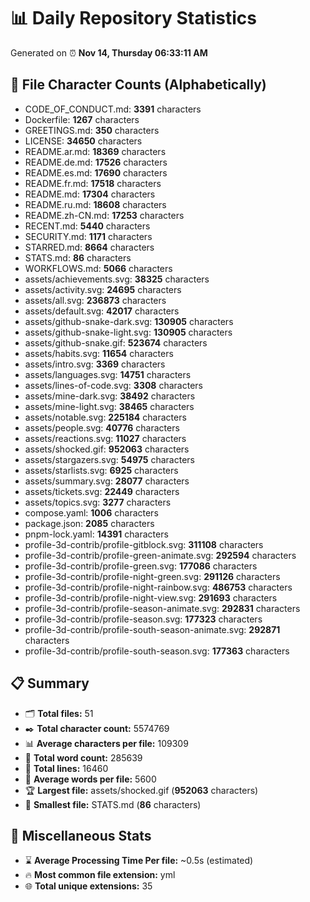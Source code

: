 # 📊 Daily Repository Statistics
Generated on ⏰ **Nov 14, Thursday 06:33:11 AM**

## 📂 File Character Counts (Alphabetically)
- CODE_OF_CONDUCT.md: **3391** characters
- Dockerfile: **1267** characters
- GREETINGS.md: **350** characters
- LICENSE: **34650** characters
- README.ar.md: **18369** characters
- README.de.md: **17526** characters
- README.es.md: **17690** characters
- README.fr.md: **17518** characters
- README.md: **17304** characters
- README.ru.md: **18608** characters
- README.zh-CN.md: **17253** characters
- RECENT.md: **5440** characters
- SECURITY.md: **1171** characters
- STARRED.md: **8664** characters
- STATS.md: **86** characters
- WORKFLOWS.md: **5066** characters
- assets/achievements.svg: **38325** characters
- assets/activity.svg: **24695** characters
- assets/all.svg: **236873** characters
- assets/default.svg: **42017** characters
- assets/github-snake-dark.svg: **130905** characters
- assets/github-snake-light.svg: **130905** characters
- assets/github-snake.gif: **523674** characters
- assets/habits.svg: **11654** characters
- assets/intro.svg: **3369** characters
- assets/languages.svg: **14751** characters
- assets/lines-of-code.svg: **3308** characters
- assets/mine-dark.svg: **38492** characters
- assets/mine-light.svg: **38465** characters
- assets/notable.svg: **225184** characters
- assets/people.svg: **40776** characters
- assets/reactions.svg: **11027** characters
- assets/shocked.gif: **952063** characters
- assets/stargazers.svg: **54975** characters
- assets/starlists.svg: **6925** characters
- assets/summary.svg: **28077** characters
- assets/tickets.svg: **22449** characters
- assets/topics.svg: **3277** characters
- compose.yaml: **1006** characters
- package.json: **2085** characters
- pnpm-lock.yaml: **14391** characters
- profile-3d-contrib/profile-gitblock.svg: **311108** characters
- profile-3d-contrib/profile-green-animate.svg: **292594** characters
- profile-3d-contrib/profile-green.svg: **177086** characters
- profile-3d-contrib/profile-night-green.svg: **291126** characters
- profile-3d-contrib/profile-night-rainbow.svg: **486753** characters
- profile-3d-contrib/profile-night-view.svg: **291693** characters
- profile-3d-contrib/profile-season-animate.svg: **292831** characters
- profile-3d-contrib/profile-season.svg: **177323** characters
- profile-3d-contrib/profile-south-season-animate.svg: **292871** characters
- profile-3d-contrib/profile-south-season.svg: **177363** characters

## 📋 Summary
- 🗂️ **Total files:** 51
- ✒️ **Total character count:** 5574769
- 📊 **Average characters per file:** 109309
- 📝 **Total word count:** 285639
- 🧾 **Total lines:** 16460
- 📐 **Average words per file:** 5600
- 🏆 **Largest file:** assets/shocked.gif (**952063** characters)
- 🥉 **Smallest file:** STATS.md (**86** characters)

## 🌟 Miscellaneous Stats
- ⌛ **Average Processing Time Per file:** ~0.5s (estimated)
- 🔥 **Most common file extension:** yml
- 🌐 **Total unique extensions:** 35
